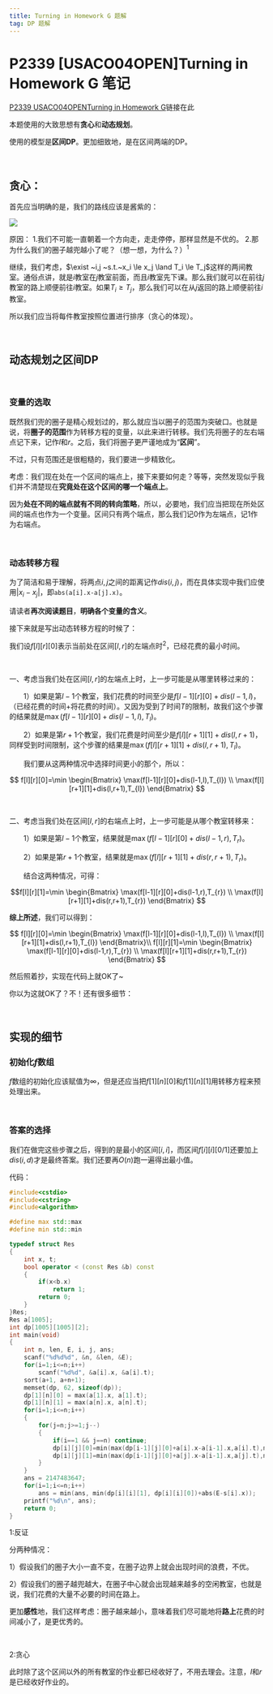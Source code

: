 ```yaml
---
title: Turning in Homework G 题解
tag: DP 题解
---
```

# P2339 [USACO04OPEN]Turning in Homework G 笔记

[P2339 USACO04OPENTurning in Homework G](https://www.luogu.com.cn/problem/P2339)链接在此

本题使用的大致思想有**贪心**和**动态规划**。

使用的模型是**区间DP**。更加细致地，是在区间两端的DP。

$~$

## 贪心：
首先应当明确的是，我们的路线应该是酱紫的：

![](https://accrobin.github.io/assets/image/Arti3.jpg)

原因：
1.我们不可能一直朝着一个方向走，走走停停，那样显然是不优的。
2.那为什么我们的圈子越兜越小了呢？（想一想，为什么？）$^1$

继续，我们考虑，$\exist ~i,j ~s.t.~x_i \le x_j \land T_i \le T_j$这样的两间教室。通俗点讲，就是$i$教室在$j$教室前面，而且$i$教室先下课。那么我们就可以在前往$j$教室的路上顺便前往$i$教室。如果$T_i \ge T_j$，那么我们可以在从$j$返回的路上顺便前往$i$教室。

所以我们应当将每件教室按照位置进行排序（贪心的体现）。

$~$

## 动态规划之区间DP

$~$

### 变量的选取
既然我们兜的圈子是精心规划过的，那么就应当以圈子的范围为突破口。也就是说，将**圈子的范围**作为转移方程的变量，以此来进行转移。我们先将圈子的左右端点记下来，记作$l$和$r$。之后，我们将圈子更严谨地成为“**区间**”。

不过，只有范围还是很粗糙的，我们要进一步精致化。

考虑：我们现在处在一个区间的端点上，接下来要如何走？等等，突然发现似乎我们并不清楚现在**究竟处在这个区间的哪一个端点上**。

因为**处在不同的端点就有不同的转向策略**，所以，必要地，我们应当把现在所处区间的端点也作为一个变量。区间只有两个端点，那么我们记$0$作为左端点，记$1$作为右端点。

$~$

### 动态转移方程
为了简洁和易于理解，将两点$i,j$之间的距离记作$dis(i,j)$，而在具体实现中我们应使用$|x_i-x_j|$，即`abs(a[i].x-a[j].x)`。

请读者**再次阅读题目**，**明确各个变量的含义**。

接下来就是写出动态转移方程的时候了：

我们设$f[l][r][0]$表示当前处在区间$[l,r]$的左端点时$^2$，已经花费的最小时间。

$~$

一、考虑当我们处在区间$[l,r]$的左端点上时，上一步可能是从哪里转移过来的：

　　1）如果是第$l-1$个教室，我们花费的时间至少是$f[l-1][r][0]+dis(l-1,l)$，（已经花费的时间+将花费的时间）。又因为受到了时间$T$的限制，故我们这个步骤的结果就是$\max(f[l-1][r][0]+dis(l-1,l),T_{l})$。

　　2）如果是第$r+1$个教室，我们花费是时间至少是$f[l][r+1][1]+dis(l,r+1)$，同样受到时间限制，这个步骤的结果是$\max(f[l][r+1][1]+dis(l,r+1),T_{l})$。

　　我们要从这两种情况中选择时间更小的那个，所以：

$$
f[l][r][0]=\min \begin{Bmatrix}
\max(f[l-1][r][0]+dis(l-1,l),T_{l})
 \\
\max(f[l][r+1][1]+dis(l,r+1),T_{l})
\end{Bmatrix} 
$$

$~$

二、考虑当我们处在区间$[l,r]$的右端点上时，上一步可能是从哪个教室转移来：

　　1）如果是第$l-1$个教室，结果就是$\max(f[l-1][r][0]+dis(l-1,r),T_{r})$。

　　2）如果是第$r+1$个教室，结果就是$\max(f[l][r+1][1]+dis(r,r+1),T_{r})$。

　　结合这两种情况，可得：

$$f[l][r][1]=\min \begin{Bmatrix}
\max(f[l-1][r][0]+dis(l-1,r),T_{r})
 \\
\max(f[l][r+1][1]+dis(r,r+1),T_{r})
\end{Bmatrix} $$

**综上所述**，我们可以得到：

$$
f[l][r][0]=\min \begin{Bmatrix}
\max(f[l-1][r][0]+dis(l-1,l),T_{l})
 \\
\max(f[l][r+1][1]+dis(l,r+1),T_{l})
\end{Bmatrix}\\
f[l][r][1]=\min \begin{Bmatrix}
\max(f[l-1][r][0]+dis(l-1,r),T_{r})
 \\
\max(f[l][r+1][1]+dis(r,r+1),T_{r})
\end{Bmatrix}
$$

然后照着抄，实现在代码上就OK了~

你以为这就OK了？不！还有很多细节：

$~$

## 实现的细节
### 初始化$f$数组
$f$数组的初始化应该赋值为$\infty$，但是还应当把$f[1][n][0]$和$f[1][n][1]$用转移方程来预处理出来。

$~$

### 答案的选择
我们在做完这些步骤之后，得到的是最小的区间$[i,i]$，而区间$f[i][i][0/1]$还要加上$dis(i,d)$才是最终答案。我们还要再$O(n)$跑一遍得出最小值。

代码：

```cpp
#include<cstdio>
#include<cstring>
#include<algorithm>

#define max std::max
#define min std::min

typedef struct Res
{
	int x, t;
	bool operator < (const Res &b) const
	{
		if(x<b.x)
			return 1;
		return 0;
	}
}Res;
Res a[1005];
int dp[1005][1005][2];
int main(void)
{
	int n, len, E, i, j, ans;
	scanf("%d%d%d", &n, &len, &E);
	for(i=1;i<=n;i++)
		scanf("%d%d", &a[i].x, &a[i].t);
	sort(a+1, a+n+1);
	memset(dp, 62, sizeof(dp));
	dp[1][n][0] = max(a[1].x, a[1].t);
	dp[1][n][1] = max(a[n].x, a[n].t);
	for(i=1;i<=n;i++)
	{
		for(j=n;j>=1;j--)
		{
			if(i==1 && j==n) continue;
			dp[i][j][0]=min(max(dp[i-1][j][0]+a[i].x-a[i-1].x,a[i].t),max(dp[i][j+1][1]+a[j+1].x-a[i].x, a[i].t));
			dp[i][j][1]=min(max(dp[i-1][j][0]+a[j].x-a[i-1].x,a[j].t),max(dp[i][j+1][1]+a[j+1].x-a[j].x,a[j].t));
		}
	}
	ans = 2147483647;
	for(i=1;i<=n;i++)
		ans = min(ans, min(dp[i][i][1], dp[i][i][0])+abs(E-s[i].x));
	printf("%d\n", ans);
	return 0;
}
```

1:反证

分两种情况：

1）假设我们的圈子大小一直不变，在圈子边界上就会出现时间的浪费，不优。

2）假设我们的圈子越兜越大，在圈子中心就会出现越来越多的空闲教室，也就是说，我们花费的大量不必要的时间在路上。

更加**感性**地，我们这样考虑：圈子越来越小，意味着我们尽可能地将**路上**花费的时间减小了，是更优秀的。

$~$

2:贪心

此时除了这个区间以外的所有教室的作业都已经收好了，不用去理会。注意，$l$和$r$是已经收好作业的。